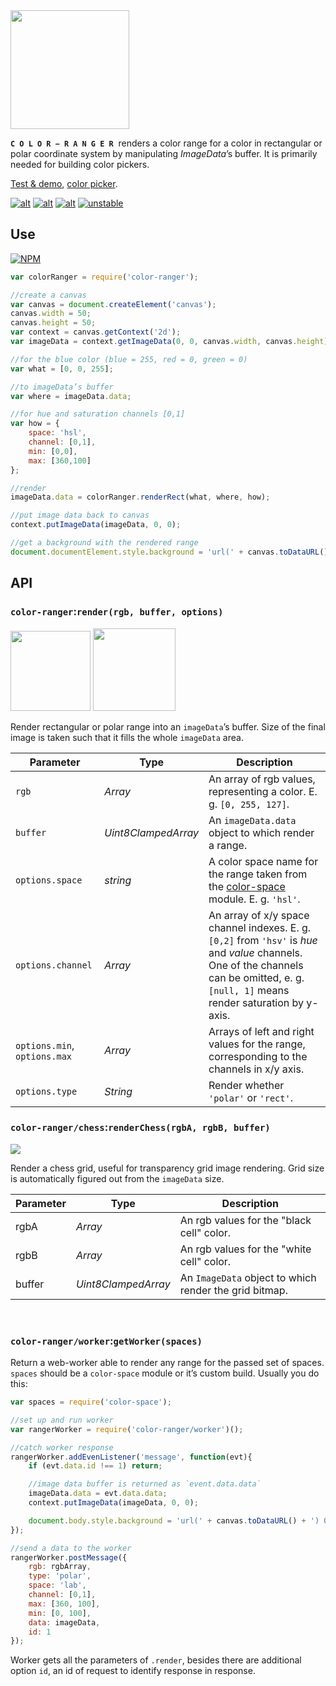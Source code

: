 <img src="https://cdn.rawgit.com/dfcreative/color-ranger/design/logo.png" height="190"/>

<code>**C O L O R − R A N G E R**</code>&nbsp; renders a color range for a color in rectangular or polar coordinate system by manipulating _ImageData_’s buffer. It is primarily needed for building color pickers.

[Test & demo](https://cdn.rawgit.com/dfcreative/color-ranger/master/test/index.html), [color picker](https://github.com/dfcreative/picky).

[![alt](https://travis-ci.org/dfcreative/color-ranger.svg?branch=master)](https://travis-ci.org/dfcreative/color-ranger)
[![alt](https://codeclimate.com/github/dfcreative/color-ranger/badges/gpa.svg)](https://codeclimate.com/github/dfcreative/color-ranger)
[![alt](https://david-dm.org/dfcreative/color-ranger.svg)](https://david-dm.org/dfcreative/color-ranger)
[![unstable](http://badges.github.io/stability-badges/dist/unstable.svg)](http://github.com/badges/stability-badges)


## Use

[![NPM](https://nodei.co/npm/color-ranger.png?mini=true)](https://nodei.co/npm/color-ranger/)


```js
var colorRanger = require('color-ranger');

//create a canvas
var canvas = document.createElement('canvas');
canvas.width = 50;
canvas.height = 50;
var context = canvas.getContext('2d');
var imageData = context.getImageData(0, 0, canvas.width, canvas.height);

//for the blue color (blue = 255, red = 0, green = 0)
var what = [0, 0, 255];

//to imageData’s buffer
var where = imageData.data;

//for hue and saturation channels [0,1]
var how = {
	space: 'hsl',
	channel: [0,1],
	min: [0,0],
	max: [360,100]
};

//render
imageData.data = colorRanger.renderRect(what, where, how);

//put image data back to canvas
context.putImageData(imageData, 0, 0);

//get a background with the rendered range
document.documentElement.style.background = 'url(' + canvas.toDataURL() + ') 0 0 / cover';
```


## API

### `color-ranger`:`render(rgb, buffer, options)`

<img src="https://cdn.rawgit.com/dfcreative/color-ranger/design/rect.png" height="128"/>
<img src="https://cdn.rawgit.com/dfcreative/color-ranger/design/polar.png" height="132"/>

Render rectangular or polar range into an `imageData`’s buffer. Size of the final image is taken such that it fills the whole `imageData` area.

| Parameter | Type | Description |
|----|----|----|
| `rgb` | _Array_ | An array of rgb values, representing a color. E. g. `[0, 255, 127]`. |
| `buffer` | _Uint8ClampedArray_ | An `imageData.data` object to which render a range. |
| `options.space` | _string_ | A color space name for the range taken from the [color-space](https://github.com/dfcreative/color-space/) module. E. g. `'hsl'`. |
| `options.channel` | _Array_ | An array of x/y space channel indexes. E. g. `[0,2]` from `'hsv'` is _hue_ and _value_ channels. One of the channels can be omitted, e. g. `[null, 1]` means render saturation by y-axis. |
| `options.min`, `options.max` | _Array_ | Arrays of left and right values for the range, corresponding to the channels in x/y axis. |
| `options.type` | _String_ | Render whether `'polar'` or `'rect'`. |


### `color-ranger/chess`:`renderChess(rgbA, rgbB, buffer)`

<img src="https://cdn.rawgit.com/dfcreative/color-ranger/design/alpha.png"/>

Render a chess grid, useful for transparency grid image rendering. Grid size is automatically figured out from the `imageData` size.

| Parameter | Type | Description |
|----|----|----|
| rgbA | _Array_ | An rgb values for the "black cell" color. |
| rgbB | _Array_ | An rgb values for the "white cell" color. |
| buffer | _Uint8ClampedArray_ | An `ImageData` object to which render the grid bitmap. |

<br/>

### `color-ranger/worker`:`getWorker(spaces)`

Return a web-worker able to render any range for the passed set of spaces. `spaces` should be a `color-space` module or it’s custom build. Usually you do this:


```js
var spaces = require('color-space');

//set up and run worker
var rangerWorker = require('color-ranger/worker')();

//catch worker response
rangerWorker.addEvenListener('message', function(evt){
	if (evt.data.id !== 1) return;

	//image data buffer is returned as `event.data.data`
	imageData.data = evt.data.data;
	context.putImageData(imageData, 0, 0);

	document.body.style.background = 'url(' + canvas.toDataURL() + ') 0 0 / cover';
});

//send a data to the worker
rangerWorker.postMessage({
	rgb: rgbArray,
	type: 'polar',
	space: 'lab',
	channel: [0,1],
	max: [360, 100],
	min: [0, 100],
	data: imageData,
	id: 1
});
```

Worker gets all the parameters of `.render`, besides there are additional option `id`, an id of request to identify response in response.